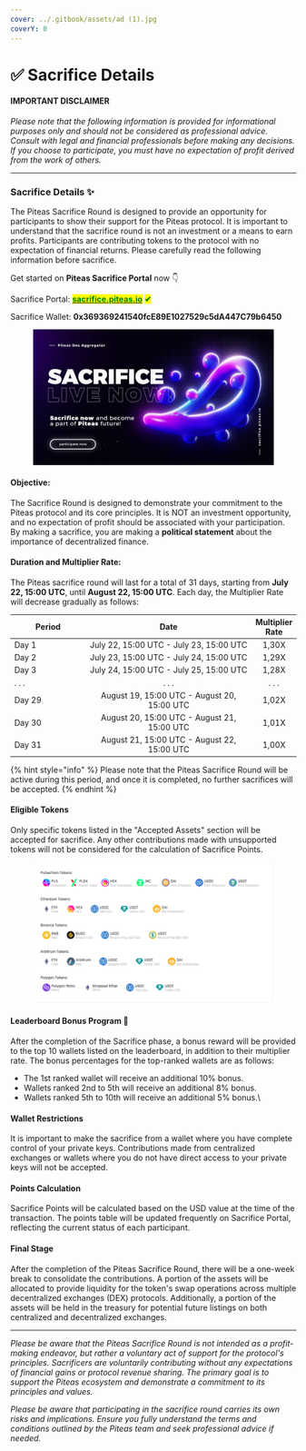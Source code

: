 ```yaml
---
cover: ../.gitbook/assets/ad (1).jpg
coverY: 0
---
```


# ✅ Sacrifice Details

#### **IMPORTANT DISCLAIMER**

_Please note that the following information is provided for informational purposes only and should not be considered as professional advice. Consult with legal and financial professionals before making any decisions. If you choose to participate, you must have no expectation of profit derived from the work of others._

***

### **Sacrifice Details ✨**

The Piteas Sacrifice Round is designed to provide an opportunity for participants to show their support for the Piteas protocol. It is important to understand that the sacrifice round is not an investment or a means to earn profits. Participants are contributing tokens to the protocol with no expectation of financial returns. Please carefully read the following information before sacrifice.

Get started on **Piteas Sacrifice Portal** now 👇

Sacrifice Portal: [<mark style="color:green;">**sacrifice.piteas.io**</mark>](https://sacrifice.piteas.io) <mark style="color:green;">**✔**</mark>

Sacrifice Wallet: **0x369369241540fcE89E1027529c5dA447C79b6450**

<figure><img src="../.gitbook/assets/ase3.jpg" alt=""><figcaption></figcaption></figure>

#### Objective:

The Sacrifice Round is designed to demonstrate your commitment to the Piteas protocol and its core principles. It is NOT an investment opportunity, and no expectation of profit should be associated with your participation. By making a sacrifice, you are making a **political statement** about the importance of decentralized finance.

#### Duration and Multiplier Rate:

The Piteas sacrifice round will last for a total of 31 days, starting from **July 22, 15:00 UTC**, until **August 22, 15:00 UTC**. Each day, the Multiplier Rate will decrease gradually as follows:

<table data-full-width="false"><thead><tr><th width="162.33333333333331">Period</th><th width="415" align="center">Date</th><th align="center">Multiplier Rate</th></tr></thead><tbody><tr><td>Day 1</td><td align="center">July 22, 15:00 UTC - July 23, 15:00 UTC</td><td align="center">1,30X</td></tr><tr><td>Day 2</td><td align="center">July 23, 15:00 UTC - July 24, 15:00 UTC</td><td align="center">1,29X</td></tr><tr><td>Day 3</td><td align="center">July 24, 15:00 UTC - July 25, 15:00 UTC</td><td align="center">1,28X</td></tr><tr><td>. . . </td><td align="center">. . . </td><td align="center">. . . </td></tr><tr><td>Day 29</td><td align="center">August 19, 15:00 UTC - August 20, 15:00 UTC</td><td align="center">1,02X</td></tr><tr><td>Day 30</td><td align="center">August 20, 15:00 UTC - August 21, 15:00 UTC</td><td align="center">1,01X</td></tr><tr><td>Day 31</td><td align="center">August 21, 15:00 UTC - August 22, 15:00 UTC</td><td align="center">1,00X</td></tr></tbody></table>

{% hint style="info" %}
Please note that the Piteas Sacrifice Round will be active during this period, and once it is completed, no further sacrifices will be accepted.
{% endhint %}

#### Eligible Tokens

Only specific tokens listed in the "Accepted Assets" section will be accepted for sacrifice. Any other contributions made with unsupported tokens will not be considered for the calculation of Sacrifice Points.

<figure><img src="../.gitbook/assets/Sacrifice-Portal-Piteas-io (1).png" alt=""><figcaption></figcaption></figure>

#### **Leaderboard Bonus Program 🎁**

After the completion of the Sacrifice phase, a bonus reward will be provided to the top 10 wallets listed on the leaderboard, in addition to their multiplier rate. The bonus percentages for the top-ranked wallets are as follows:

* The 1st ranked wallet will receive an additional 10% bonus.
* Wallets ranked 2nd to 5th will receive an additional 8% bonus.
* Wallets ranked 5th to 10th will receive an additional 5% bonus.\


#### Wallet Restrictions

It is important to make the sacrifice from a wallet where you have complete control of your private keys. Contributions made from centralized exchanges or wallets where you do not have direct access to your private keys will not be accepted.

#### Points Calculation

Sacrifice Points will be calculated based on the USD value at the time of the transaction. The points table will be updated frequently on Sacrifice Portal, reflecting the current status of each participant.

#### Final Stage

After the completion of the Piteas Sacrifice Round, there will be a one-week break to consolidate the contributions. A portion of the assets will be allocated to provide liquidity for the token's swap operations across multiple decentralized exchanges (DEX) protocols. Additionally, a portion of the assets will be held in the treasury for potential future listings on both centralized and decentralized exchanges.

***

_Please be aware that the Piteas Sacrifice Round is not intended as a profit-making endeavor, but rather a voluntary act of support for the protocol's principles. Sacrificers are voluntarily contributing without any expectations of financial gains or protocol revenue sharing. The primary goal is to support the Piteas ecosystem and demonstrate a commitment to its principles and values._

_Please be aware that participating in the sacrifice round carries its own risks and implications. Ensure you fully understand the terms and conditions outlined by the Piteas team and seek professional advice if needed._
